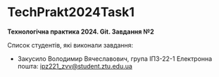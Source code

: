 # TechPrakt2024Task1
**Технологічна практика 2024. Git. Завдання №2**

Список студентів, які виконали завдання:
* Закусило Володимир Вячеславович, група ІПЗ-22-1
Електронна пошта: ipz221_zvv@student.ztu.edu.ua